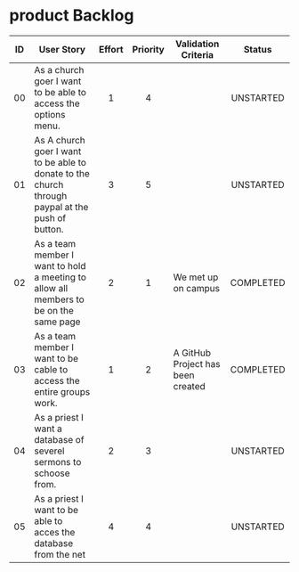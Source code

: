 # product Backlog
| ID |User Story|Effort|Priority|Validation Criteria|Status|
|:---:|---|:---:|:---:|---|:---:|
00|As a church goer I want to be able to access the options menu.| 1 | 4 |  | UNSTARTED |
01|As A church goer I want to be able to donate to the church through paypal at the push of button.| 3 | 5 |  | UNSTARTED |
02|As a team member I want to hold a meeting to allow all members to be on the same page| 2 | 1 | We met up on campus | COMPLETED|
03|As a team member I want to be cable to access the entire groups work.| 1 | 2 | A GitHub Project has been created | COMPLETED |
04|As a priest I want a database of severel sermons to schoose from.| 2 | 3 |  | UNSTARTED|
05|As a priest I want to be able to acces the database from the net| 4 | 4 |  | UNSTARTED|
